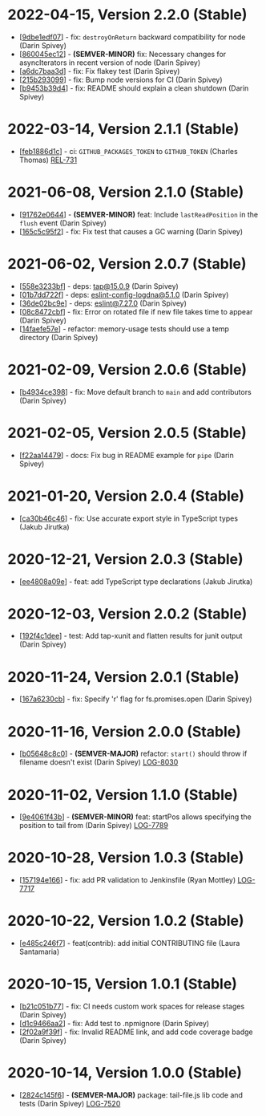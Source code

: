 # 2022-04-15, Version 2.2.0 (Stable)

* [[9dbe1edf07](https://github.com/logdna/tail-file-node/commit/9dbe1edf07)] - fix: `destroyOnReturn` backward compatibility for node (Darin Spivey)
* [[860045ec12](https://github.com/logdna/tail-file-node/commit/860045ec12)] - **(SEMVER-MINOR)** fix: Necessary changes for asyncIterators in recent version of node (Darin Spivey)
* [[a6dc7baa3d](https://github.com/logdna/tail-file-node/commit/a6dc7baa3d)] - fix: Fix flakey test (Darin Spivey)
* [[215b293099](https://github.com/logdna/tail-file-node/commit/215b293099)] - fix: Bump node versions for CI (Darin Spivey)
* [[b9453b39d4](https://github.com/logdna/tail-file-node/commit/b9453b39d4)] - fix: README should explain a clean shutdown (Darin Spivey)

# 2022-03-14, Version 2.1.1 (Stable)

* [[feb1886d1c](https://github.com/logdna/tail-file-node/commit/feb1886d1c)] - ci: `GITHUB_PACKAGES_TOKEN` to `GITHUB_TOKEN` (Charles Thomas) [REL-731](https://logdna.atlassian.net/browse/REL-731)

# 2021-06-08, Version 2.1.0 (Stable)

* [[91762e0644](https://github.com/logdna/tail-file-node/commit/91762e0644)] - **(SEMVER-MINOR)** feat: Include `lastReadPosition` in the `flush` event (Darin Spivey)
* [[165c5c95f2](https://github.com/logdna/tail-file-node/commit/165c5c95f2)] - fix: Fix test that causes a GC warning (Darin Spivey)

# 2021-06-02, Version 2.0.7 (Stable)

* [[558e3233bf](https://github.com/logdna/tail-file-node/commit/558e3233bf)] - deps: tap@15.0.9 (Darin Spivey)
* [[01b7dd722f](https://github.com/logdna/tail-file-node/commit/01b7dd722f)] - deps: eslint-config-logdna@5.1.0 (Darin Spivey)
* [[36de02bc9e](https://github.com/logdna/tail-file-node/commit/36de02bc9e)] - deps: eslint@7.27.0 (Darin Spivey)
* [[08c8472cbf](https://github.com/logdna/tail-file-node/commit/08c8472cbf)] - fix: Error on rotated file if new file takes time to appear (Darin Spivey)
* [[14faefe57e](https://github.com/logdna/tail-file-node/commit/14faefe57e)] - refactor: memory-usage tests should use a temp directory (Darin Spivey)

# 2021-02-09, Version 2.0.6 (Stable)

* [[b4934ce398](https://github.com/logdna/tail-file-node/commit/b4934ce398)] - fix: Move default branch to `main` and add contributors (Darin Spivey)

# 2021-02-05, Version 2.0.5 (Stable)

* [[f22aa14479](https://github.com/logdna/tail-file-node/commit/f22aa14479)] - docs: Fix bug in README example for `pipe` (Darin Spivey)

# 2021-01-20, Version 2.0.4 (Stable)

* [[ca30b46c46](https://github.com/logdna/tail-file-node/commit/ca30b46c46)] - fix: Use accurate export style in TypeScript types (Jakub Jirutka)

# 2020-12-21, Version 2.0.3 (Stable)

* [[ee4808a09e](https://github.com/logdna/tail-file-node/commit/ee4808a09e)] - feat: add TypeScript type declarations (Jakub Jirutka)

# 2020-12-03, Version 2.0.2 (Stable)

* [[192f4c1dee](https://github.com/logdna/tail-file-node/commit/192f4c1dee)] - test: Add tap-xunit and flatten results for junit output (Darin Spivey)

# 2020-11-24, Version 2.0.1 (Stable)

* [[167a6230cb](https://github.com/logdna/tail-file-node/commit/167a6230cb)] - fix: Specify 'r' flag for fs.promises.open (Darin Spivey)

# 2020-11-16, Version 2.0.0 (Stable)

* [[b05648c8c0](https://github.com/logdna/tail-file-node/commit/b05648c8c0)] - **(SEMVER-MAJOR)** refactor: `start()` should throw if filename doesn't exist (Darin Spivey) [LOG-8030](https://logdna.atlassian.net/browse/LOG-8030)

# 2020-11-02, Version 1.1.0 (Stable)

* [[9e4061f43b](https://github.com/logdna/tail-file-node/commit/9e4061f43b)] - **(SEMVER-MINOR)** feat: startPos allows specifying the position to tail from (Darin Spivey) [LOG-7789](https://logdna.atlassian.net/browse/LOG-7789)

# 2020-10-28, Version 1.0.3 (Stable)

* [[157194e166](https://github.com/logdna/tail-file-node/commit/157194e166)] - fix: add PR validation to Jenkinsfile (Ryan Mottley) [LOG-7717](https://logdna.atlassian.net/browse/LOG-7717)

# 2020-10-22, Version 1.0.2 (Stable)

* [[e485c246f7](https://github.com/logdna/tail-file-node/commit/e485c246f7)] - feat(contrib): add initial CONTRIBUTING file (Laura Santamaria)

# 2020-10-15, Version 1.0.1 (Stable)

* [[b21c051b77](https://github.com/logdna/tail-file-node/commit/b21c051b77)] - fix: CI needs custom work spaces for release stages (Darin Spivey)
* [[d1c9466aa2](https://github.com/logdna/tail-file-node/commit/d1c9466aa2)] - fix: Add test to .npmignore (Darin Spivey)
* [[2f02a9f39f](https://github.com/logdna/tail-file-node/commit/2f02a9f39f)] - fix: Invalid README link, and add code coverage badge (Darin Spivey)

# 2020-10-14, Version 1.0.0 (Stable)

* [[2824c145f6](https://github.com/logdna/tail-file-node/commit/2824c145f6)] - **(SEMVER-MAJOR)** package: tail-file.js lib code and tests (Darin Spivey) [LOG-7520](https://logdna.atlassian.net/browse/LOG-7520)
